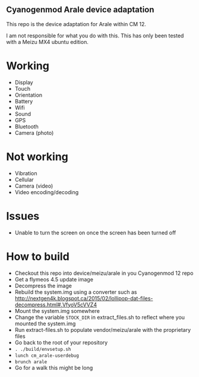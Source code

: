 Cyanogenmod Arale device adaptation
-----------------------------------

This repo is the device adaptation for Arale within CM 12.

I am not responsible for what you do with this.
This has only been tested with a Meizu MX4 ubuntu edition.

Working
=======
* Display
* Touch
* Orientation
* Battery
* Wifi
* Sound
* GPS
* Bluetooth
* Camera (photo)

Not working
===========
* Vibration
* Cellular
* Camera (video)
* Video encoding/decoding

Issues
======
* Unable to turn the screen on once the screen has been turned off

How to build
============

* Checkout this repo into device/meizu/arale in you Cyanogenmod 12 repo
* Get a flymeos 4.5 update image
* Decompress the image
* Rebuild the system.img using a converter such as http://nextgen4k.blogspot.ca/2015/02/lollipop-dat-files-decompress.html#.VfyoV5cVVZ4
* Mount the system.img somewhere
* Change the variable ```STOCK_DIR``` in extract_files.sh to reflect where you mounted the system.img
* Run extract-files.sh to populate vendor/meizu/arale with the proprietary files
* Go back to the root of your repository
* ```. ./build/envsetup.sh```
* ```lunch cm_arale-userdebug```
* ```brunch arale```
* Go for a walk this might be long
